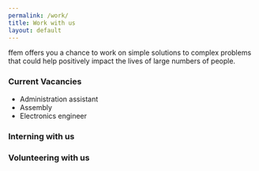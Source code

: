```yaml
---
permalink: /work/
title: Work with us
layout: default
---
```


ffem offers you a chance to work on simple solutions to complex problems that could help positively impact the lives of large numbers of people.

### Current Vacancies
* Administration assistant
* Assembly
* Electronics engineer

### Interning with us


### Volunteering with us
